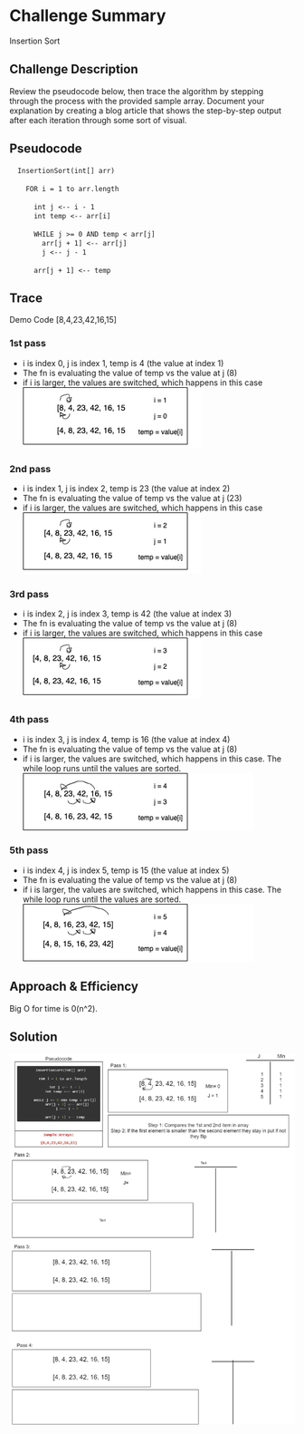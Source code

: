# Challenge Summary
Insertion Sort

## Challenge Description
Review the pseudocode below, then trace the algorithm by stepping through the process with the provided sample array. Document your explanation by creating a blog article that shows the step-by-step output after each iteration through some sort of visual.

## Pseudocode
```
  InsertionSort(int[] arr)
  
    FOR i = 1 to arr.length
    
      int j <-- i - 1
      int temp <-- arr[i]
      
      WHILE j >= 0 AND temp < arr[j]
        arr[j + 1] <-- arr[j]
        j <-- j - 1
        
      arr[j + 1] <-- temp
```
## Trace
Demo Code [8,4,23,42,16,15]
### 1st pass
- i is index 0, j is index 1, temp is 4 (the value at index 1)
- The fn is evaluating the value of temp vs the value at j (8)
- if i is larger, the values are switched, which happens in this case
![one](./one.png)

### 2nd pass
- i is index 1, j is index 2, temp is 23 (the value at index 2)
- The fn is evaluating the value of temp vs the value at j (23)
- if i is larger, the values are switched, which happens in this case
![two](./two.png)

### 3rd pass
- i is index 2, j is index 3, temp is 42 (the value at index 3)
- The fn is evaluating the value of temp vs the value at j (8)
- if i is larger, the values are switched, which happens in this case
![three](./three.png)

### 4th pass
- i is index 3, j is index 4, temp is 16 (the value at index 4)
- The fn is evaluating the value of temp vs the value at j (8)
- if i is larger, the values are switched, which happens in this case. The while loop runs until the values are sorted.
![four](./four.png)

### 5th pass
- i is index 4, j is index 5, temp is 15 (the value at index 5)
- The fn is evaluating the value of temp vs the value at j (8)
- if i is larger, the values are switched, which happens in this case. The while loop runs until the values are sorted.
![five](./five.png)


## Approach & Efficiency
Big O for time is 0(n^2). 

## Solution
![insertionSort solution](./code-challenge-26.png)